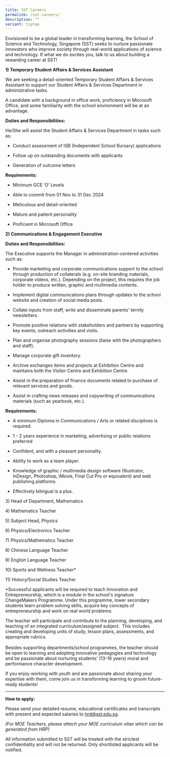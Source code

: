 ```yaml
---
title: SST Careers
permalink: /sst-careers/
description: ""
variant: tiptap
---
```

<p>Envisioned to be a global leader in transforming learning, the School
of Science and Technology, Singapore (SST) seeks to nurture passionate
innovators who improve society through real-world applications of science
and technology. If what we do excites you, talk to us about building a
rewarding career at SST!</p>
<p></p>
<p><strong>1) Temporary Student Affairs &amp; Services Assistant</strong>
</p>
<p>We are seeking a detail-oriented Temporary Student Affairs &amp; Services
Assistant to support our Student Affairs &amp; Services Department in administrative
tasks.&nbsp;</p>
<p>A candidate with a background in office work, proficiency in Microsoft
Office, and some familiarity with the school environment will be at an
advantage.</p>
<p><strong>Duties and Responsibilities:</strong>
</p>
<p>He/She will assist the Student Affairs &amp; Services Department in tasks
such as:</p>
<ul data-tight="true" class="tight">
<li>
<p>Conduct assessment of ISB (Independent School Bursary) applications</p>
</li>
<li>
<p>Follow up on outstanding documents with applicants</p>
</li>
<li>
<p>Generation of outcome letters</p>
</li>
</ul>
<p></p>
<p><strong>Requirements:</strong>
</p>
<ul data-tight="true" class="tight">
<li>
<p>Minimum GCE ‘O’ Levels</p>
</li>
<li>
<p>Able to commit from 01 Nov to 31 Dec 2024</p>
</li>
<li>
<p>Meticulous and detail-oriented</p>
</li>
<li>
<p>Mature and patient personality</p>
</li>
<li>
<p>Proficient in Microsoft Office</p>
<p></p>
</li>
</ul>
<p><strong>2) Communications &amp; Engagement Executive<br></strong>
</p>
<p><strong>Duties and Responsibilities:</strong>
</p>
<p>The Executive supports the Manager in administration-centered activities
such as:</p>
<p></p>
<ul data-tight="true" class="tight">
<li>
<p>Provide marketing and corporate communications support to the school through
production of collaterals (e.g. on-site branding materials, corporate videos,
etc.). Depending on the project, this requires the job holder to produce
written, graphic and multimedia contents.</p>
</li>
<li>
<p>Implement digital communications plans through updates to the school website
and creation of social media posts.&nbsp;</p>
</li>
<li>
<p>Collate inputs from staff, write and disseminate parents' termly newsletters.</p>
</li>
<li>
<p>Promote positive relations with stakeholders and partners by supporting
key events, outreach activities and visits.</p>
</li>
<li>
<p>Plan and organise photography sessions (liaise with the photographers
and staff).</p>
</li>
<li>
<p>Manage corporate gift inventory.</p>
</li>
<li>
<p>Archive exchanges items and projects at Exhibition Centre and maintains
both the Visitor Centre and Exhibition Centre.</p>
</li>
<li>
<p>Assist in the preparation of finance documents related to purchase of
relevant services and goods.&nbsp;</p>
</li>
<li>
<p>Assist in crafting news releases and copywriting of communications materials
(such as yearbook, etc.).&nbsp;</p>
</li>
</ul>
<p></p>
<p><strong>Requirements:</strong>
</p>
<ul data-tight="true" class="tight">
<li>
<p>A minimum Diploma in Communications / Arts or related disciplines is required.</p>
</li>
<li>
<p>1 - 2 years experience in marketing, advertising or public relations preferred</p>
</li>
<li>
<p>Confident, and with a pleasant personality.</p>
</li>
<li>
<p>Ability to work as a team player.</p>
</li>
<li>
<p>Knowledge of graphic / multimedia design software (Illustrator, InDesign,
Photoshop, iMovie, Final Cut Pro or equivalent) and web publishing platforms.</p>
</li>
<li>
<p>Effectively bilingual is a plus.</p>
</li>
</ul>
<p></p>
<p>3) Head of Department, Mathematics</p>
<p>4) Mathematics Teacher</p>
<p>5) Subject Head, Physics</p>
<p>6) Physics/Electronics Teacher</p>
<p>7) Physics/Mathematics Teacher</p>
<p>8) Chinese Language Teacher</p>
<p>9) English Language Teacher</p>
<p>10) Sports and Wellness Teacher*</p>
<p>11) History/Social Studies Teacher</p>
<p></p>
<p>*Successful applicants will be required to teach Innovation and Entrepreneurship,
which is a module in the school's signature ChangeMakers Programme. Under
this programme, lower secondary students learn problem solving skills,
acquire key concepts of entrepreneurship and work on real world problems.</p>
<p>The teacher will participate and contribute to the planning, developing,
and teaching of an integrated curriculum/assigned subject.&nbsp; This includes
creating and developing units of study, lesson plans, assessments, and
appropriate rubrics.
<br>
<br>Besides supporting departments/school programmes, the teacher should be&nbsp;open
to learning and adopting innovative pedagogies and technology and be passionate
about nurturing students' (13-16 years)&nbsp;moral and performance character
development.
<br>
</p>
<p>If you enjoy working with youth and are passionate about sharing your
expertise with them, come join us in transforming learning to groom future-ready
students!</p>
<hr>
<p><strong>How to apply:</strong>
</p>
<p>Please send your detailed resume, educational certificates and transcripts
with present and expected salaries to&nbsp;<a href="mailto:hrd@sst.edu.sg" rel="noopener noreferrer nofollow" target="_blank">hrd@sst.edu.sg</a>.</p>
<p><em>(For MOE Teachers, please attach your MOE curriculum vitae which can be generated from HRP)</em>
</p>
<p>All information submitted to SST will be treated with the strictest confidentiality
and will not be returned. Only shortlisted applicants will be notified.</p>